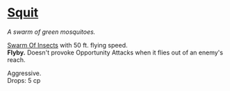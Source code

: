 # [Squit](https://hollowknight.wiki/w/Squit)

*A swarm of green mosquitoes.*

[Swarm Of Insects](https://5e.tools/bestiary.html#swarm%20of%20insects_xmm) with 50 ft. flying speed.  
**Flyby.** Doesn't provoke Opportunity Attacks when it flies out of an enemy's reach.  

Aggressive.  
Drops: 5 cp  
